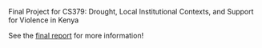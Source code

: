 Final Project for CS379: Drought, Local Institutional Contexts, and Support for Violence in Kenya

See the [final report](Final_Report.pdf) for more information!
